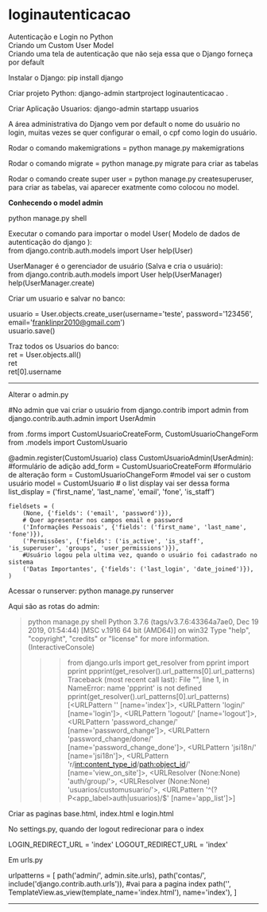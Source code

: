 # loginautenticacao
Autenticação e Login no Python  
Criando um Custom User Model  
Criando uma tela de autenticação que não seja essa que o Django forneça por default  

Instalar o Django:
pip install django

Criar projeto Python:
django-admin startproject loginautenticacao .

Criar Aplicação Usuarios:
django-admin startapp usuarios

A área administrativa do Django vem por default o nome do usuário no login, muitas vezes se quer configurar o email, o cpf como  login do usuário.

Rodar o comando makemigrations = python manage.py makemigrations

Rodar o comando migrate = python manage.py migrate para criar as tabelas

Rodar o comando create super user = python manage.py createsuperuser, para criar as tabelas, vai aparecer exatmente como colocou no model.


**Conhecendo o model admin**

python manage.py shell

Executar o comando para importar o model User( Modelo de dados de autenticação do django ):  
from django.contrib.auth.models import User
help(User)

UserManager é o gerenciador de usuário (Salva e cria o usuário):  
from django.contrib.auth.models import User
help(UserManager)
help(UserManager.create)

Criar um usuario e salvar no banco:

usuario = User.objects.create_user(username='teste', password='123456', email='franklinpr2010@gmail.com')  
usuario.save()  

Traz todos os Usuarios do banco:  
ret = User.objects.all()  
ret  
ret[0].username  


**********************************************************************************************************


Alterar o admin.py



#No admin que vai criar o usuário
from django.contrib import admin
from django.contrib.auth.admin import UserAdmin


from .forms import CustomUsuarioCreateForm, CustomUsuarioChangeForm
from .models import CustomUsuario


@admin.register(CustomUsuario)
class CustomUsuarioAdmin(UserAdmin):
    #formulário de adição
    add_form = CustomUsuarioCreateForm
    #formulário de alteração
    form = CustomUsuarioChangeForm
    #model vai ser o custom usuário
    model = CustomUsuario
    # o list display vai ser dessa forma
    list_display = ('first_name', 'last_name', 'email', 'fone', 'is_staff')

    fieldsets = (
        (None, {'fields': ('email', 'password')}),
        # Quer apresentar nos campos email e password
        ('Informações Pessoais', {'fields': ('first_name', 'last_name', 'fone')}),
        ('Permissões', {'fields': ('is_active', 'is_staff', 'is_superuser', 'groups', 'user_permissions')}),
        #Usuário logou pela ultima vez, quando o usuário foi cadastrado no sistema
        ('Datas Importantes', {'fields': ('last_login', 'date_joined')}),
    )


Acessar o runserver: python manage.py runserver



Aqui são as rotas do admin:


>python manage.py shell
Python 3.7.6 (tags/v3.7.6:43364a7ae0, Dec 19 2019, 01:54:44) [MSC v.1916 64 bit (AMD64)] on win32
Type "help", "copyright", "credits" or "license" for more information.
(InteractiveConsole)
>>> from django.urls import get_resolver
>>> from pprint import pprint
>>> ppprint(get_resolver().url_patterns[0].url_patterns)
Traceback (most recent call last):
  File "<console>", line 1, in <module>
NameError: name 'ppprint' is not defined
>>> pprint(get_resolver().url_patterns[0].url_patterns)
[<URLPattern '' [name='index']>,
 <URLPattern 'login/' [name='login']>,
 <URLPattern 'logout/' [name='logout']>,
 <URLPattern 'password_change/' [name='password_change']>,
 <URLPattern 'password_change/done/' [name='password_change_done']>,
 <URLPattern 'jsi18n/' [name='jsi18n']>,
 <URLPattern 'r/<int:content_type_id>/<path:object_id>/' [name='view_on_site']>,
 <URLResolver <URLPattern list> (None:None) 'auth/group/'>,
 <URLResolver <URLPattern list> (None:None) 'usuarios/customusuario/'>,
 <URLPattern '^(?P<app_label>auth|usuarios)/$' [name='app_list']>]
     
     
Criar as paginas base.html, index.html e login.html  
 
No settings.py, quando der logout redirecionar para o index  
 
LOGIN_REDIRECT_URL = 'index'
LOGOUT_REDIRECT_URL = 'index'

Em urls.py  

urlpatterns = [
    path('admin/', admin.site.urls),
    path('contas/', include('django.contrib.auth.urls')),
    #vai para a pagina index
    path('', TemplateView.as_view(template_name='index.html'), name='index'),
]

     
 **********************************************************************************************************
 

  
 


























